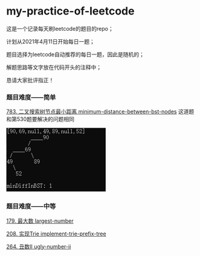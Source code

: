 # my-practice-of-leetcode

这是一个记录每天刷leetcode的题目的repo；

计划从2021年4月11日开始每日一题；

题目选择为leetcode自动推荐的每日一题，因此是随机的；

解题思路等文字放在代码开头的注释中；

恳请大家批评指正！


### 题目难度——简单

[783. 二叉搜索树节点最小距离 minimum-distance-between-bst-nodes](https://github.com/honeysuckcle/my-practice-of-leetcode/blob/main/783%20%E4%BA%8C%E5%8F%89%E6%90%9C%E7%B4%A2%E6%A0%91%E8%8A%82%E7%82%B9%E6%9C%80%E5%B0%8F%E8%B7%9D%E7%A6%BB%20AC.cpp)
这道题和第530题要解决的问题相同

![783 运行截图](pic/783.jpg)


### 题目难度——中等

[179. 最大数 largest-number](https://github.com/honeysuckcle/my-practice-of-leetcode/blob/main/179%20%E6%9C%80%E5%A4%A7%E6%95%B0%20AC.cpp)

[208. 实现Trie implement-trie-prefix-tree](https://github.com/honeysuckcle/my-practice-of-leetcode/blob/main/208%20%E5%AE%9E%E7%8E%B0Trie%20AC.cpp)

[264. 丑数Ⅱ ugly-number-ii](https://github.com/honeysuckcle/my-practice-of-leetcode/blob/main/264%20%E4%B8%91%E6%95%B02%20AC.cpp)

